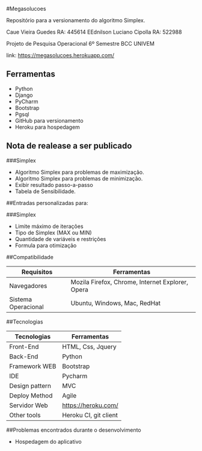 #Megasolucoes

Repositório para a versionamento do algoritmo Simplex.

Caue Vieira Guedes RA: 445614
EEdnilson Luciano Cipolla RA: 522988

Projeto de Pesquisa Operacional
6º Semestre BCC UNIVEM

link: https://megasolucoes.herokuapp.com/

## Ferramentas

- Python
- Django
- PyCharm 
- Bootstrap
- Pgsql
- GitHub para versionamento
- Heroku para hospedagem

## Nota de realease a ser publicado

###Simplex

- Algoritmo Simplex para problemas de maximização.
- Algoritmo Simplex para problemas de minimização.
- Exibir resultado passo-a-passo
- Tabela de Sensibilidade.

##Entradas personalizadas para:

###Simplex

- Limite máximo de iterações
- Tipo de Simplex (MAX ou MIN)
- Quantidade de variáveis e restrições
- Formula para otimização

##Compatibilidade

Requisitos | Ferramentas
--------- | ------
Navegadores     | Mozila Firefox, Chrome, Internet Explorer, Opera
Sistema Operacional    | Ubuntu, Windows, Mac, RedHat


##Tecnologias


Tecnologias | Ferramentas
--------- | ------
Front-End     | HTML, Css, Jquery
Back-End    | Python
Framework WEB    | Bootstrap
IDE | Pycharm
Design pattern  | MVC 
Deploy Method | Agile 
Servidor Web    | https://heroku.com/
Other tools | Heroku CI, git client

##Problemas encontrados durante o desenvolvimento
- Hospedagem do aplicativo
